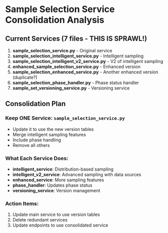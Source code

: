 # Sample Selection Service Consolidation Analysis

## Current Services (7 files - THIS IS SPRAWL!)

1. **sample_selection_service.py** - Original service
2. **sample_selection_intelligent_service.py** - Intelligent sampling 
3. **sample_selection_intelligent_v2_service.py** - V2 of intelligent sampling
4. **enhanced_sample_selection_service.py** - Enhanced version
5. **sample_selection_enhanced_service.py** - Another enhanced version (duplicate?)
6. **sample_selection_phase_handler.py** - Phase status handler
7. **sample_set_versioning_service.py** - Versioning service

## Consolidation Plan

### Keep ONE Service: `sample_selection_service.py`
- Update it to use the new version tables
- Merge intelligent sampling features
- Include phase handling
- Remove all others

### What Each Service Does:
- **intelligent_service**: Distribution-based sampling
- **intelligent_v2_service**: Advanced sampling with data sources
- **enhanced_service**: More sampling features
- **phase_handler**: Updates phase status
- **versioning_service**: Version management

### Action Items:
1. Update main service to use version tables
2. Delete redundant services
3. Update endpoints to use consolidated service